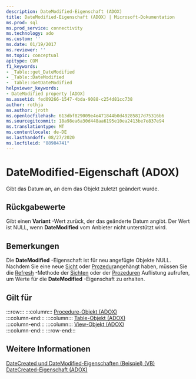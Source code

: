 ```yaml
---
description: DateModified-Eigenschaft (ADOX)
title: DateModified-Eigenschaft (ADOX) | Microsoft-Dokumentation
ms.prod: sql
ms.prod_service: connectivity
ms.technology: ado
ms.custom: ''
ms.date: 01/19/2017
ms.reviewer: ''
ms.topic: conceptual
apitype: COM
f1_keywords:
- _Table::get_DateModified
- _Table::DateModified
- _Table::GetDateModified
helpviewer_keywords:
- DateModified property [ADOX]
ms.assetid: fed09266-1547-4bda-9088-c254d81cc738
author: rothja
ms.author: jroth
ms.openlocfilehash: 613dbf829009e4e471844b0d49285817d75316b6
ms.sourcegitcommit: 18a98ea6a30d448aa6195e10ea2413be7e837e94
ms.translationtype: MT
ms.contentlocale: de-DE
ms.lasthandoff: 08/27/2020
ms.locfileid: "88984741"
---
```

# <a name="datemodified-property-adox"></a>DateModified-Eigenschaft (ADOX)
Gibt das Datum an, an dem das Objekt zuletzt geändert wurde.  
  
## <a name="return-values"></a>Rückgabewerte  
 Gibt einen **Variant** -Wert zurück, der das geänderte Datum angibt. Der Wert ist NULL, wenn **DateModified** vom Anbieter nicht unterstützt wird.  
  
## <a name="remarks"></a>Bemerkungen  
 Die **DateModified** -Eigenschaft ist für neu angefügte Objekte NULL. Nachdem Sie eine neue [Sicht](./view-object-adox.md) oder [Prozedur](./procedure-object-adox.md)angehängt haben, müssen Sie die [Refresh](../ado-api/refresh-method-ado.md) -Methode der [Sichten](./views-collection-adox.md) oder der [Prozeduren](./procedures-collection-adox.md) Auflistung aufrufen, um Werte für die **DateModified** -Eigenschaft zu erhalten.  
  
## <a name="applies-to"></a>Gilt für  

:::row:::
    :::column:::
        [Procedure-Objekt (ADOX)](./procedure-object-adox.md)  
    :::column-end:::
    :::column:::
        [Table-Objekt (ADOX)](./table-object-adox.md)  
    :::column-end:::
    :::column:::
        [View-Objekt (ADOX)](./view-object-adox.md)  
    :::column-end:::
:::row-end:::

## <a name="see-also"></a>Weitere Informationen  
 [DateCreated und DateModified-Eigenschaften (Beispiel) (VB)](./datecreated-and-datemodified-properties-example-vb.md)   
 [DateCreated-Eigenschaft (ADOX)](./datecreated-property-adox.md)